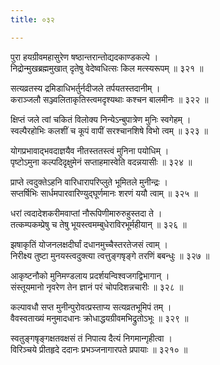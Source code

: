 ```yaml
---
title: ०३२

---
```

<div class="audioEmbed"  caption="सीतालक्ष्मी-वाचनम्" src="https://sanskritdocuments.org/sites/completenarayaneeyam/SoundFiles/032/032_01.mp3"></div>


पुरा हयग्रीवमहासुरेण षष्ठान्तरान्तोद्यदकाण्डकल्पे ।  
निद्रोन्मुखब्रह्ममुखात् दृतेषु वेदेष्वधित्सः किल मत्स्यरूपम् ॥ ३२१ ॥

<div class="audioEmbed"  caption="सीतालक्ष्मी-वाचनम्" src="https://sanskritdocuments.org/sites/completenarayaneeyam/SoundFiles/032/032_02.mp3"></div>


सत्यव्रतस्य द्रमिडाधिभर्तुर्नदीजले तर्पयतस्तदानीम् ।  
कराञ्जलौ सञ्ज्वलिताकृतिस्त्वमदृश्यथाः कश्चन बालमीनः ॥ ३२२ ॥

<div class="audioEmbed"  caption="सीतालक्ष्मी-वाचनम्" src="https://sanskritdocuments.org/sites/completenarayaneeyam/SoundFiles/032/032_03.mp3"></div>


क्षिप्तं जले त्वां चकितं विलोक्य निन्येऽन्बुपात्रेण मुनिः स्वगेहम् ।  
स्वल्पैरहोभिः कलशीं च कूपं वापीं सरश्चानशिषे विभो त्वम् ॥ ३२३ ॥

<div class="audioEmbed"  caption="सीतालक्ष्मी-वाचनम्" src="https://sanskritdocuments.org/sites/completenarayaneeyam/SoundFiles/032/032_04.mp3"></div>


योगप्रभावाद्भवदाज्ञयैव नीतस्ततस्त्वं मुनिना पयोधिम् ।  
पृष्टोऽमुना कल्पदिदृक्षुमेनं सप्ताहमास्वेति वदन्नयासीः ॥ ३२४ ॥

<div class="audioEmbed"  caption="सीतालक्ष्मी-वाचनम्" src="https://sanskritdocuments.org/sites/completenarayaneeyam/SoundFiles/032/032_05.mp3"></div>


प्राप्ते त्वदुक्तेऽहनि वारिधारापरिप्लुते भूमितले मुनीन्द्रः ।  
सप्तर्षिभिः सार्धमपारवारिण्युद्घूर्णमानः शरणं ययौ त्वाम् ॥ ३२५ ॥

<div class="audioEmbed"  caption="सीतालक्ष्मी-वाचनम्" src="https://sanskritdocuments.org/sites/completenarayaneeyam/SoundFiles/032/032_06.mp3"></div>


धरां त्वदादेशकरीमवाप्तां नौरूपिणीमारुरुहुस्तदा ते ।  
तत्कम्पकम्प्रेषु च तेषु भूयस्त्वमम्बुधेराविरभूर्महीयान् ॥ ३२६ ॥

<div class="audioEmbed"  caption="सीतालक्ष्मी-वाचनम्" src="https://sanskritdocuments.org/sites/completenarayaneeyam/SoundFiles/032/032_07.mp3"></div>


झषाकृतिं योजनलक्षदीर्घां दधानमुच्चैस्तरतेजसं त्वाम् ।  
निरीक्ष्य तुष्टा मुनयस्त्वदुक्त्या त्वत्तुङ्गषृङ्गे तरणिं बबन्धुः ॥ ३२७ ॥

<div class="audioEmbed"  caption="सीतालक्ष्मी-वाचनम्" src="https://sanskritdocuments.org/sites/completenarayaneeyam/SoundFiles/032/032_08.mp3"></div>


आकृष्टनौको मुनिमण्डलाय प्रदर्शयन्विश्वजगद्विभागान् ।  
संस्तूयमानो नृवरेण तेन ज्ञानं परं चोपदिशन्नचारीः ॥ ३२८ ॥

<div class="audioEmbed"  caption="सीतालक्ष्मी-वाचनम्" src="https://sanskritdocuments.org/sites/completenarayaneeyam/SoundFiles/032/032_09.mp3"></div>


कल्पावधौ सप्त मुनीन्पुरोवत्प्रस्ताप्य सत्यव्रतभूमिपं तम् ।  
वैवस्वताख्यं मनुमादधानः क्रोधाद्धयग्रीवमभिद्रुतोऽभूः ॥ ३२९ ॥

<div class="audioEmbed"  caption="सीतालक्ष्मी-वाचनम्" src="https://sanskritdocuments.org/sites/completenarayaneeyam/SoundFiles/032/032_10.mp3"></div>


स्वतुङ्गषृङ्गक्षतवक्षसं तं निपात्य दैत्यं निगमान्गृहीत्वा ।  
विरिञ्चये प्रीतहृदे ददानः प्रभञ्जनागारपते प्रपायाः ॥ ३२१० ॥